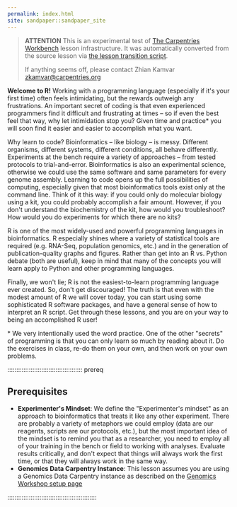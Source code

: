 ```yaml
---
permalink: index.html
site: sandpaper::sandpaper_site
---
```


> **ATTENTION** This is an experimental test of [The Carpentries Workbench](https://carpentries.github.io/workbench) lesson infrastructure.
> It was automatically converted from the source lesson via [the lesson transition script](https://github.com/carpentries/lesson-transition/).
> 
> If anything seems off, please contact Zhian Kamvar [zkamvar@carpentries.org](mailto:zkamvar@carpentries.org)

**Welcome to R!** Working with a programming language (especially if it's your
first time) often feels intimidating, but the rewards outweigh any frustrations.
An important secret of coding is that even experienced programmers find it
difficult and frustrating at times – so if even the best feel that way, why let
intimidation stop you? Given time and practice\* you will soon find it easier
and easier to accomplish what you want.

Why learn to code? Bioinformatics – like biology – is messy. Different
organisms, different systems, different conditions, all behave differently.
Experiments at the bench require a variety of approaches – from tested protocols
to trial-and-error. Bioinformatics is also an experimental science, otherwise we
could use the same software and same parameters for every genome assembly.
Learning to code opens up the full possibilities of computing, especially given
that most bioinformatics tools exist only at the command line. Think of it this
way: if you could only do molecular biology using a kit, you could probably
accomplish a fair amount. However, if you don't understand the biochemistry of
the kit, how would you troubleshoot? How would you do experiments for which
there are no kits?

R is one of the most widely-used and powerful programming languages in
bioinformatics. R especially shines where a variety of statistical tools are
required (e.g. RNA-Seq, population genomics, etc.) and in the generation of
publication-quality graphs and figures. Rather than get into an R vs. Python
debate (both are useful), keep in mind that many of the concepts you will learn
apply to Python and other programming languages.

Finally, we won't lie; R is not the easiest-to-learn programming language ever
created. So, don't get discouraged! The truth is that even with the modest
amount of R we will cover today, you can start using some sophisticated R
software packages, and have a general sense of how to interpret an R script.
Get through these lessons, and you are on your way to being an accomplished R
user!

\* We very intentionally used the word practice. One of the other "secrets" of
programming is that you can only learn so much by reading about it. Do the
exercises in class, re-do them on your own, and then work on your own problems.

::::::::::::::::::::::::::::::::::::::::::  prereq

## Prerequisites

- **Experimenter's Mindset**: We define the "Experimenter's mindset" as an
  approach to bioinformatics that treats it like any other experiment. There
  are probably a variety of metaphors we could employ (data are our
  reagents, scripts are our protocols, etc.), but the most important idea of
  the mindset is to remind you that as a researcher, you need to employ all
  of your training in the bench or field to working with analyses. Evaluate
  results critically, and don't expect that things will always work the first
  time, or that they will always work in the same way.
- **Genomics Data Carpentry Instance**: This lesson assumes you are using a
  Genomics Data Carpentry instance as described on the
  [Genomics Workshop setup page](https://www.datacarpentry.org/genomics-workshop/setup.html)
  

::::::::::::::::::::::::::::::::::::::::::::::::::


